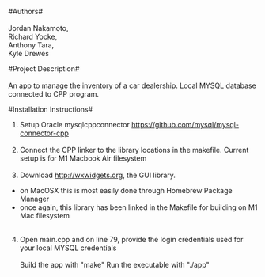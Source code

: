 #Authors#
<br><br>
Jordan Nakamoto,<br>
Richard Yocke,<br>
Anthony Tara,<br>
Kyle Drewes<br>

#Project Description#
<br><br>
An app to manage the inventory of a car dealership. Local MYSQL database connected to CPP program.

#Installation Instructions#<br>
1. Setup Oracle mysqlcppconnector
https://github.com/mysql/mysql-connector-cpp
<br><br>
2. Connect the CPP linker to the library locations in the makefile. Current setup is for M1 Macbook Air filesystem
<br><br>
3. Download http://wxwidgets.org, the GUI library.
  - on MacOSX this is most easily done through Homebrew Package Manager
  - once again, this library has been linked in the Makefile for building on M1 Mac filesystem
<br><br>
4. Open main.cpp and on line 79, provide the login credentials used for your local MYSQL credentials
<br><br>
Build the app with "make"
Run the executable with "./app"


